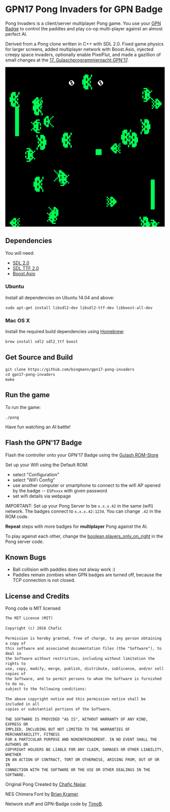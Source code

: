 GPN17 Pong Invaders for GPN Badge
=============

Pong Invaders is a client/server multiplayer Pong game.
You use your [GPN Badge](https://entropia.de/GPN17:Hack_the_Badge) to control the paddles and play co-op multi-player against an almost perfect AI.

Derived from a Pong clone written in C++ with SDL 2.0.
Fixed game physics for larger screens, added multiplayer network with Boost.Asio, injected creepy space invaders, optionally enable PixelFlut, and made a gazillion of small changes at the [17. Gulaschprogrammiernacht GPN'17](https://entropia.de/GPN17).

![Screenshot](screenshot.png)

## Dependencies

You will need:

+ [SDL 2.0](https://www.libsdl.org/)
+ [SDL TTF 2.0](https://www.libsdl.org/projects/SDL_ttf/)
+ [Boost.Asio](http://www.boost.org)

### Ubuntu

Install all dependencies on Ubuntu 14.04 and above:

`sudo apt-get install libsdl2-dev libsdl2-ttf-dev libboost-all-dev`

### Mac OS X

Install the required build dependencies using [Homebrew](http://brew.sh/):

`brew install sdl2 sdl2_ttf boost`

## Get Source and Build

```
git clone https://github.com/bingmann/gpn17-pong-invaders
cd gpn17-pong-invaders
make
```

## Run the game

To run the game:

`./pong`

Have fun watching an AI battle!

## Flash the GPN'17 Badge

Flash the controller onto your GPN'17 Badge using the [Gulash ROM-Store](https://badge.entropia.de/roms/details/34/)

Set up your Wifi using the Default ROM:
+ select "Configuration"
+ select "WiFi Config"
+ use another computer or smartphone to connect to the wifi AP opened by the badge -- `ESPxxxx` with given password
+ set wifi details via webpage

IMPORTANT: Set up your Pong Server to be `x.x.x.42` in the same (wifi) network.
The badges connect to `x.x.x.42:1234`.
You can change `.42` in the ROM code.

**Repeat** steps with more badges for **multiplayer** Pong against the AI.

To play against each other, change the [boolean players_only_on_right](https://github.com/bingmann/gpn17-pong-invaders/blob/master/src/pong.cc#L13) in the Pong server code.

## Known Bugs

+ Ball collision with paddles does not alway work :)
+ Paddles remain zombies when GPN badges are turned off, because the TCP connection is not closed.

## License and Credits

Pong code is MIT licensed

```
The MIT License (MIT)

Copyright (c) 2016 Chafic

Permission is hereby granted, free of charge, to any person obtaining a copy of
this software and associated documentation files (the "Software"), to deal in
the Software without restriction, including without limitation the rights to
use, copy, modify, merge, publish, distribute, sublicense, and/or sell copies of
the Software, and to permit persons to whom the Software is furnished to do so,
subject to the following conditions:

The above copyright notice and this permission notice shall be included in all
copies or substantial portions of the Software.

THE SOFTWARE IS PROVIDED "AS IS", WITHOUT WARRANTY OF ANY KIND, EXPRESS OR
IMPLIED, INCLUDING BUT NOT LIMITED TO THE WARRANTIES OF MERCHANTABILITY, FITNESS
FOR A PARTICULAR PURPOSE AND NONINFRINGEMENT. IN NO EVENT SHALL THE AUTHORS OR
COPYRIGHT HOLDERS BE LIABLE FOR ANY CLAIM, DAMAGES OR OTHER LIABILITY, WHETHER
IN AN ACTION OF CONTRACT, TORT OR OTHERWISE, ARISING FROM, OUT OF OR IN
CONNECTION WITH THE SOFTWARE OR THE USE OR OTHER DEALINGS IN THE SOFTWARE.
```

Original Pong Created by [Chafic Najjar](https://github.com/chaficnajjar).

NES Chimera Font by [Brian Kramer](https://www.pkeod.com/).

Network stuff and GPN-Badge code by [TimoB](https://github.com/bingmann/).
